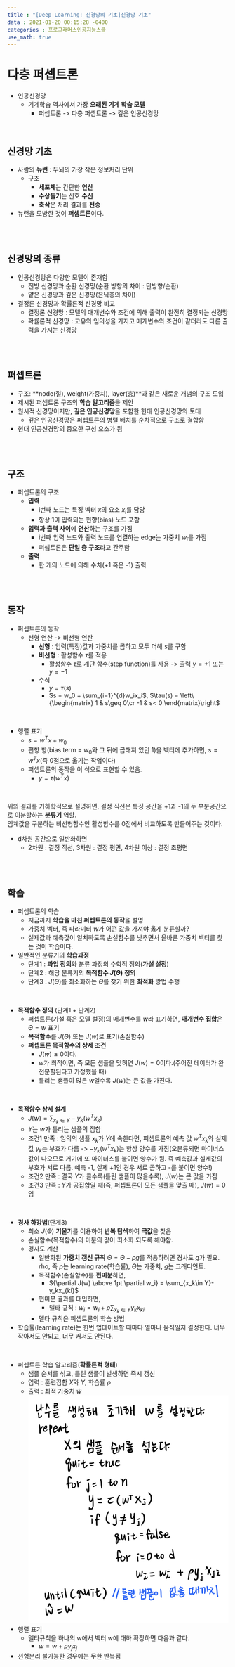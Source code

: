```yaml
---
title : "[Deep Learning: 신경망의 기초]신경망 기초"
data : 2021-01-20 00:15:28 -0400
categories : 프로그래머스인공지능스쿨
use_math: true
---
```

# 다층 퍼셉트론
- 인공신경망
    - 기계학습 역사에서 가장 **오래된 기계 학습 모델**
        - 퍼셉트론 -> 다층 퍼셉트론 -> 깊은 인공신경망
<br>

## 신경망 기초
- 사람의 **뉴런** : 두뇌의 가장 작은 정보처리 단위
    - 구조
        - **세포체**는 간단한 **연산**
        - **수상돌기**는 신호 **수신**
        - **축삭**은 처리 결과를 **전송**
- 뉴런을 모방한 것이 **퍼셉트론**이다.
<br>
<br>

## 신경망의 종류
- 인공신경망은 다양한 모델이 존재함
    - 전방 신경망과 순환 신경망(순환 방향의 차이 : 단방향/순환)
    - 얕은 신경망과 깊은 신경망(은닉층의 차이)
- 결정론 신경망과 확률론적 신경망 비교
    - 결정론 신경망 : 모델의 매개변수와 조건에 의해 출력이 완전히 결정되는 신경망
    - 확률론적 신경망 : 고유의 임의성을 가지고 매개변수와 조건이 같더라도 다른 출력을 가지는 신경망
<br>
<br>

## 퍼셉트론
- 구조: **node(절), weight(가중치), layer(층)**과 같은 새로운 개념의 구조 도입
- 제시된 퍼셉트론 구조의 **학습 알고리즘**을 제안
- 원시적 신경망이지만, **깊은 인공신경망**을 포함한 현대 인공신경망의 토대
    - 깊은 인공신경망은 퍼셉트론의 병렬 배치를 순차적으로 구조로 결합함
- 현대 인공신경망의 중요한 구성 요소가 됨
<br>
<br>

## 구조
- 퍼셉트론의 구조
    - **입력**
        - i번째 노드는 특징 벡터 $x$의 요소 $x_i$를 담당
        - 항상 1이 입력되는 편향(bias) 노드 포함
    - **입력과 출력 사이**에 **연산**하는 구조를 가짐
        - i번째 입력 노드와 출력 노드를 연결하는 edge는 가중치 $w_i$를 가짐
        - 퍼셉트론은 **단일 층 구조**라고 간주함
    - **출력**
        - 한 개의 노드에 의해 수치(+1 혹은 -1) 출력
<br>
<br>

## 동작
- 퍼셉트론의 동작
    - 선형 연산 -> 비선형 연산
        - **선형** : 입력(특징)값과 가중치를 곱하고 모두 더해 $s$를 구함
        - **비선형** : 활성함수 $\tau$를 적용
            - 활성함수 $\tau$로 계단 함수(step function)를 사용 -> 출력 $y=+1$ 또는 $y=-1$
        - 수식
            - $y = \tau(s)$
            - $s = w_0 + \sum_{i=1}^{d}w_ix_i$, $\tau(s) = \left\{\begin{matrix} 1 & s\geq 0\cr -1 & s< 0 \end{matrix}\right$
<br>

- 행렬 표기
    - $s = w^Tx + w_0$  
    - 편향 항(bias term = $w_0$와 그 뒤에 곱해져 있던 1)을 벡터에 추가하면, $s = w^Tx$(즉 0점으로 옮기는 작업이다)
    - 퍼셉트론의 동작을 이 식으로 표현할 수 있음.
        - $y = \tau(w^Tx)$
<br>

위의 결과를 기하학적으로 설명하면, 결정 직선은 특징 공간을 +1과 -1의 두 부분공간으로 이분할하는 **분류기** 역할.  
임계값을 구분하는 비선형함수인 활성함수를 0점에서 비교하도록 만들어주는 것이다.  
- d차원 공간으로 일반화하면
    - 2차원 : 결정 직선, 3차원 : 결정 평면, 4차원 이상 : 결정 초평면
<br>
<br>

## 학습
- 퍼셉트론의 학습
    - 지금까지 **학습을 마친 퍼셉트론의 동작**을 설명
    - 가중치 벡터, 즉 파라미터 $w$가 어떤 값을 가져야 옳게 분류할까?
    - 실제값과 예측값이 일치하도록 손실함수를 낮추면서 올바른 가중치 벡터를 찾는 것이 학습이다.
- 일반적인 분류기의 **학습과정**
    - 단계1 : **과업 정의**와 분류 과정의 수학적 정의(**가설 설정**)
    - 단계2 : 해당 분류기의 **목적함수 $J(\Theta)$ 정의**
    - 단계3 : $J(\Theta)$를 최소화하는 $\Theta$를 찾기 위한 **최적화** 방법 수행
<br>

- **목적함수 정의** (단계1 + 단계2)
    - 퍼셉트론(가설 혹은 모델 설정)의 매개변수를 $w$라 표기하면, **매개변수 집합**은 $\Theta = {w}$ 표기
    - **목적함수**를 $J(\Theta)$ 또는 $J(w)$로 표기(손실함수)
    - **퍼셉트론 목적함수의 상세 조건**
        - $J(w) \geq 0$이다.
        - $w$가 최적이면, 즉 모든 샘플을 맞히면 $J(w) = 0$이다.(주어진 데이터가 완전분할된다고 가정했을 때)
        - 틀리는 샘플이 많은 $w$일수록 $J(w)$는 큰 값을 가진다.
<br>

- **목적함수 상세 설계**
    - $J(w) = \sum_{x_k\in Y}-y_k(w^Tx_k)$
    - $Y$는 $w$가 틀리는 샘플의 집합
    - 조건1 만족 : 임의의 샘플 $x_k$가 $Y$에 속한다면, 퍼셉트론의 예측 값 $w^Tx_k$와 실제 값 $y_k$는 부호가 다름 -> $-y_k(w^Tx_k)$는 항상 양수를 가짐(오분류되면 마이너스 값이 나오므로 거기에 또 마이너스를 붙이면 양수가 됨. 즉 예측값과 실제값의 부호가 서로 다름. 예측 -1, 실제 +1인 경우 서로 곱하고 -를 붙이면 양수!)
    - 조건2 만족 : 결국 $Y$가 클수록(틀린 샘플이 많을수록), $J(w)$는 큰 값을 가짐
    - 조건3 만족 : $Y$가 공집합일 때(즉, 퍼셉트론이 모든 샘플을 맞출 때), $J(w) = 0$임
<br>

- **경사 하강법**(단계3)
    - 최소 $J(\Theta)$ **기울기**를 이용하여 **반복 탐색**하여 **극값**을 찾음
    - 손실함수(목적함수)의 미분의 값이 최소화 되도록 해야함.
    - 경사도 계산
        - 일반화된 **가중치 갱신 규칙** $\Theta = \Theta - \rho g$를 적용하려면 경사도 $g$가 필요. rho, 즉 $\rho$는 learning rate(학습률), $\Theta$는 가중치, $g$는 그래디언트.
        - 목적함수(손실함수)를 **편미분**하면,
            - ${\partial J(w) \above 1pt \partial w_i} = \sum_{x_k\in Y}-y_kx_{ki}$
        - 편미분 결과를 대입하면, 
            - 델타 규칙 : $w_i = w_i + \rho \sum_{x_k\in Y}y_kx_{ki}$
        - 델타 규칙은 퍼셉트론의 학습 방법
- 학습률(learning rate)는 한번 업데이트할 때마다 얼마나 움직일지 결정한다. 너무 작아서도 안되고, 너무 커서도 안된다.
<br>

- 퍼셉트론 학습 알고리즘(**확률론적 형태**)
    - 샘플 순서를 섞고, 틀린 샘플이 발생하면 즉시 갱신
    - 입력 : 훈련집합 $X$와 $Y$, 학습률 $\rho$
    - 출력 : 최적 가중치 $\widehat{w}$
    ![png](/assets/images/2021-01-20/1.png)  
- 행렬 표기
    - 델타규칙을 하나의 w에서 벡터 w에 대하 확장하면 다음과 같다.
        - $w = w + \rho y_jx_j$
- 선형분리 불가능한 경우에는 무한 반복됨
<br>
